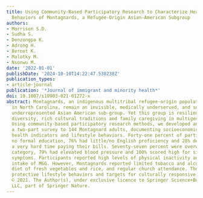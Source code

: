 ```yaml
---
title: Using Community-Based Participatory Research to Characterize Health and Lifestyle
  Behaviors of Montagnards, a Refugee-Origin Asian-American Subgroup
authors:
- Morrison S.D.
- Sudha S.
- Denzongpa K.
- Adrong H.
- Bernot K.
- Malotky M.
- Nsonwu M.
date: '2022-01-01'
publishDate: '2024-10-10T14:22:47.538238Z'
publication_types:
- article-journal
publication: '*Journal of immigrant and minority health*'
doi: 10.1007/s10903-021-01272-x
abstract: Montagnards, an indigenous multitribal refugee-origin population concentrated
  in North Carolina, remain an invisible, medically underserved, and socioeconomically
  underrepresented Asian American sub-group. Yet this group is resilient, with language
  diversity, rich cultural traditions and family caregiving in multigenerational households.
  Using community-based participatory research methods, we developed and administered
  a two-part survey to 144 Montagnard adults, documenting socioeconomic characteristics,
  health indicators and lifestyle behaviors. Forty-one percent of participants had
  no formal education, 76% had little/no English proficiency and 28% described having
  a very hard time paying their bills. Seventy-seven percent were overweight per BMI
  category, 79% had elevated blood pressure and 100% scored high for significant depressive
  symptoms. Participants reported high levels of physical inactivity and daily dietary
  intake of MSG. However, Montagnards reported limited tobacco and alcohol use, a
  diet of fresh vegetables and rice, and regular church attendance. These represent
  protective lifestyle behaviors and targets for culturally responsive health interventions.Copyright
  © 2021. The Author(s), under exclusive licence to Springer Science+Business Media,
  LLC, part of Springer Nature.
---
```

